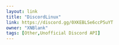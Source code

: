 ```yaml
---
layout: link
title: "DiscordLinux"
link: https://discord.gg/0XKEBLSe6ccP5uYT
owner: "XNBlank"
tags: [Other,Unofficial Discord API]
---
```

